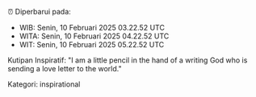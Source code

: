 ⏰ Diperbarui pada:
- WIB: Senin, 10 Februari 2025 03.22.52 UTC
- WITA: Senin, 10 Februari 2025 04.22.52 UTC
- WIT: Senin, 10 Februari 2025 05.22.52 UTC

Kutipan Inspiratif:
"I am a little pencil in the hand of a writing God who is sending a love letter to the world."


Kategori: inspirational

